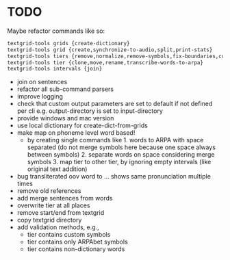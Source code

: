 # TODO

Maybe refactor commands like so:

```txt
textgrid-tools grids {create-dictionary}
textgrid-tools grid {create,synchronize-to-audio,split,print-stats}
textgrid-tools tiers {remove,normalize,remove-symbols,fix-boundaries,convert-to-symbols}
textgrid-tools tier {clone,move,rename,transcribe-words-to-arpa}
textgrid-tools intervals {join}
```

- join on sentences
- refactor all sub-command parsers
- improve logging
- check that custom output parameters are set to default if not defined per cli e.g. output-directory is set to input-directory
- provide windows and mac version
- use local dictionary for create-dict-from-grids
- make map on phoneme level word based!
  - by creating single commands like 1. words to ARPA with space separated (do not merge symbols here because one space always between symbols) 2. separate words on space considering merge symbols 3. map tier to other tier, by ignoring empty intervals (like original text addition)
- bug transliterated oov word to ... shows same pronunciation multiple times
- remove old references
- add merge sentences from words
- overwrite tier at all places
- remove start/end from textgrid
- copy textgrid directory
- add validation methods, e.g.,
  - tier contains custom symbols
  - tier contains only ARPAbet symbols
  - tier contains non-dictionary words
